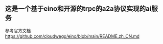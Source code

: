 ## 这是一个基于eino和开源的trpc的a2a协议实现的ai服务
参考官方文档
https://github.com/cloudwego/eino/blob/main/README.zh_CN.md